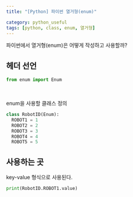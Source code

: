 ```yaml
---
title: "[Python] 파이썬 열거형(enum)"

category: python_useful
tags: [python, class, enum, 열거형]
---
```


파이썬에서 열거형(enum)은 어떻게 작성하고 사용할까?

## 헤더 선언

~~~python
from enum import Enum
~~~

<br/>

enum을 사용할 클래스 정의

~~~python
class RobotID(Enum):
  ROBOT1 = 1
  ROBOT2 = 2
  ROBOT3 = 3
  ROBOT4 = 4
  ROBOT5 = 5
~~~

## 사용하는 곳

key-value 형식으로 사용된다.

~~~python
print(RobotID.ROBOT1.value)
~~~
